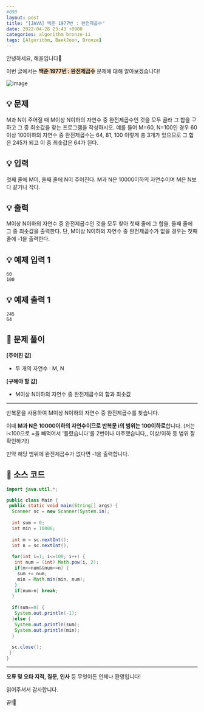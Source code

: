 ```yaml
---
#090
layout: post
title: "[JAVA] 백준 1977번 : 완전제곱수"
date: 2022-04-28 23:43 +0900
categories: algorithm bronze-ii
tags: [Algorithm, BaekJoon, Bronze]
---
```


안녕하세요, 해을입니다🦖

이번 글에서는 <span style="background-color:#f7ddbe">**백준 1977번 : 완전제곱수**</span> 문제에 대해 알아보겠습니다!

![image](https://user-images.githubusercontent.com/39720852/174481910-660c99ae-57f5-4c4c-aa5a-1c88f79ce498.png)

## 💡 문제

M과 N이 주어질 때 M이상 N이하의 자연수 중 완전제곱수인 것을 모두 골라 그 합을 구하고 그 중 최솟값을 찾는 프로그램을 작성하시오. 예를 들어 M=60, N=100인 경우 60이상 100이하의 자연수 중 완전제곱수는 64, 81, 100 이렇게 총 3개가 있으므로 그 합은 245가 되고 이 중 최솟값은 64가 된다.

## 💡 입력

첫째 줄에 M이, 둘째 줄에 N이 주어진다. M과 N은 10000이하의 자연수이며 M은 N보다 같거나 작다.

## 💡 출력

M이상 N이하의 자연수 중 완전제곱수인 것을 모두 찾아 첫째 줄에 그 합을, 둘째 줄에 그 중 최솟값을 출력한다. 단, M이상 N이하의 자연수 중 완전제곱수가 없을 경우는 첫째 줄에 -1을 출력한다.

## 💡 예제 입력 1

```
60
100
```

## 💡 예제 출력 1

```
245
64
```

## 🚩 문제 풀이

**[주어진 값]**

* 두 개의 자연수 : M, N

**[구해야 할 값]**

* M이상 N이하의 자연수 중 완전제곱수의 합과 최솟값

---

반복문을 사용하여 M이상 N이하의 자연수 중 완전제곱수를 찾습니다.

이때 **M과 N은 10000이하의 자연수이므로 반복문 i의 범위는 100이하로**합니다.
(저는 i<100으로 =을 빼먹어서 '틀렸습니다'를 2번이나 마주했습니다,, 이상/이하 등 범위 잘 확인하기!)

만약 해당 범위에 완전제곱수가 없다면 -1을 출력합니다.

## 🚩 소스 코드

``` java
import java.util.*;

public class Main {
 public static void main(String[] args) {  
  Scanner sc = new Scanner(System.in);
  
  int sum = 0;
  int min = 10000;
  
  int m = sc.nextInt();
  int n = sc.nextInt();
  
  for(int i=1; i<=100; i++) {
   int num = (int) Math.pow(i, 2);
   if(m<=num&&num<=n) {
    sum += num;
    min = Math.min(min, num);
   }
   if(num>n) break;
  }
  
  if(sum==0) {
   System.out.println(-1);
  }else {
   System.out.println(sum);
   System.out.println(min);
  }
  
  sc.close();
 }
}
```

---

**오류 및 오타 지적, 질문, 인사** 등 무엇이든 언제나 환영입니다!

읽어주셔서 감사합니다.

끝!🦕
